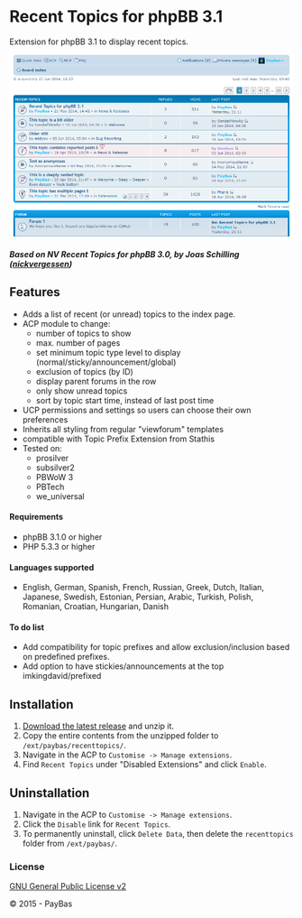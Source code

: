 Recent Topics for phpBB 3.1
============

Extension for phpBB 3.1 to display recent topics.

![Screenshot](screenshot.png)

##### Based on NV Recent Topics for phpBB 3.0, by Joas Schilling ([nickvergessen](https://github.com/nickvergessen))


## Features
- Adds a list of recent (or unread) topics to the index page.
- ACP module to change:
  - number of topics to show
  - max. number of pages
  - set minimum topic type level to display (normal/sticky/announcement/global)
  - exclusion of topics (by ID)
  - display parent forums in the row
  - only show unread topics
  - sort by topic start time, instead of last post time
- UCP permissions and settings so users can choose their own preferences
- Inherits all styling from regular "viewforum" templates
- compatible with Topic Prefix Extension from Stathis
- Tested on:
  - prosilver
  - subsilver2
  - PBWoW 3
  - PBTech
  - we_universal

#### Requirements
- phpBB 3.1.0 or higher
- PHP 5.3.3 or higher

#### Languages supported
- English, German, Spanish, French, Russian, Greek, Dutch, Italian, Japanese, Swedish, Estonian, Persian, Arabic, Turkish, Polish, Romanian, Croatian, Hungarian, Danish       
  
#### To do list
- Add compatibility for topic prefixes and allow exclusion/inclusion based on predefined prefixes.
- Add option to have stickies/announcements at the top
imkingdavid/prefixed

  
## Installation
1. [Download the latest release](https://github.com/sajaki/RecentTopics/releases) and unzip it.
2. Copy the entire contents from the unzipped folder to `/ext/paybas/recenttopics/`.
3. Navigate in the ACP to `Customise -> Manage extensions`.
4. Find `Recent Topics` under "Disabled Extensions" and click `Enable`.

## Uninstallation
1. Navigate in the ACP to `Customise -> Manage extensions`.
2. Click the `Disable` link for `Recent Topics`.
3. To permanently uninstall, click `Delete Data`, then delete the `recenttopics` folder from `/ext/paybas/`.

### License
[GNU General Public License v2](http://opensource.org/licenses/GPL-2.0)


© 2015 - PayBas
